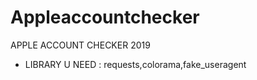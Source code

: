 # Appleaccountchecker
APPLE ACCOUNT CHECKER 2019
* LIBRARY U NEED : requests,colorama,fake_useragent
